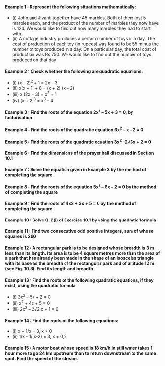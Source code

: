 #### Example 1 : Represent the following situations mathematically:
* (i) John and Jivanti together have 45 marbles. Both of them lost 5 marbles each, and the product of the number of marbles they now have is 124. We would like to find out how many marbles they had to start with.
* (ii) A cottage industry produces a certain number of toys in a day. The cost of production of each toy (in rupees) was found to be 55 minus the number of toys produced in a day. On a particular day, the total cost of production was
Rs 750. We would like to find out the number of toys produced on that day

#### Example 2 : Check whether the following are quadratic equations:
* (i) (x – 2)<sup>2</sup> + 1 = 2x – 3 
* (ii) x(x + 1) + 8 = (x + 2) (x – 2)
* (iii) x (2x + 3) = x<sup>2</sup> + 1 
* (iv) (x + 2)<sup>3</sup> = x<sup>3</sup> – 4

#### Example 3 : Find the roots of the equation 2x<sup>2</sup> – 5x + 3 = 0, by factorisation
#### Example 4 : Find the roots of the quadratic equation 6x<sup>2</sup> – x – 2 = 0.
#### Example 5 : Find the roots of the quadratic equation 3x<sup>2</sup> -2√6x + 2 = 0
#### Example 6 : Find the dimensions of the prayer hall discussed in Section 10.1
#### Example 7 : Solve the equation given in Example 3 by the method of completing the square.
#### Example 8 : Find the roots of the equation 5x<sup>2</sup> – 6x – 2 = 0 by the method of completing the square
#### Example 9 : Find the roots of 4x2 + 3x + 5 = 0 by the method of completing the square.
#### Example 10 : Solve Q. 2(i) of Exercise 10.1 by using the quadratic formula
#### Example 11 : Find two consecutive odd positive integers, sum of whose squares is 290
#### Example 12 : A rectangular park is to be designed whose breadth is 3 m less than its length. Its area is to be 4 square metres more than the area of a park that has already been made in the shape of an isosceles triangle with its base as the breadth of the rectangular park and of altitude 12 m (see Fig. 10.3). Find its length and breadth.
#### Example 13 : Find the roots of the following quadratic equations, if they exist, using the quadratic formula
* (i) 3x<sup>2</sup> – 5x + 2 = 0 
* (ii) x<sup>2</sup> + 4x + 5 = 0 
* (iii) 2x<sup>2</sup> – 2√2 x + 1 = 0
#### Example 14 : Find the roots of the following equations:
* (i) x + 1/x = 3, x ≠ 0
* (ii) 1/x - 1/(x-2) = 3, x ≠ 0,2

#### Example 15 : A motor boat whose speed is 18 km/h in still water takes 1 hour more to go 24 km upstream than to return downstream to the same spot. Find the speed of the stream.
